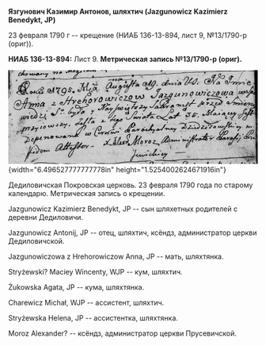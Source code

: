 **Язгунович Казимир Антонов, шляхтич (Jazgunowicz Kazimierz Benedykt,
JP)**

23 февраля 1790 г -- крещение (НИАБ 136-13-894, лист 9, №13/1790-р
(ориг)).

**НИАБ 136-13-894:** Лист 9. **Метрическая запись №13/1790-р (ориг).**

![](./media/bb035f8b064ab1740e3e6e57b2f12869d44b3af0.png){width="6.496527777777778in"
height="1.5254002624671916in"}

Дедиловичская Покровская церковь. 23 февраля 1790 года по старому
календарю. Метрическая запись о крещении.

Jazgunowicz Kazimierz Benedykt, JP -- сын шляхетных родителей с деревни
Дедиловичи.

Jazgunowicz Antonij, JP -- отец, шляхтич, ксёндз, администратор церкви
Дедиловичской.

Jazgunowiczowa z Hrehorowiczow Anna, JP -- мать, шляхтянка.

Stryżewski? Maciey Wincenty, WJP -- кум, шляхтич.

Żukowska Agata, JP -- кума, шляхтянка.

Charewicz Michał, WJP -- ассистент, шляхтич.

Stryżewska Helena, JP -- ассистентка, шляхтянка.

Moroz Alexander? -- ксёндз, администратор церкви Прусевичской.

